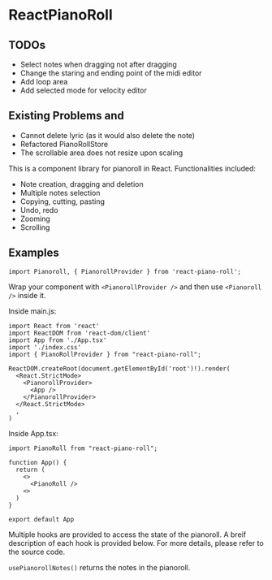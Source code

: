 # ReactPianoRoll

## TODOs
- Select notes when dragging not after dragging
- Change the staring and ending point of the midi editor
- Add loop area
- Add selected mode for velocity editor

## Existing Problems and
- Cannot delete lyric (as it would also delete the note)
- Refactored PianoRollStore
- The scrollable area does not resize upon scaling


This is a component library for pianoroll in React. Functionalities included:

- Note creation, dragging and deletion
- Multiple notes selection
- Copying, cutting, pasting
- Undo, redo
- Zooming
- Scrolling

## Examples

`import Pianoroll, { PianorollProvider } from 'react-piano-roll';`

Wrap your component with `<PianorollProvider />` and then use `<Pianoroll />` inside it.

Inside main.js:
```
import React from 'react'
import ReactDOM from 'react-dom/client'
import App from './App.tsx'
import './index.css'
import { PianoRollProvider } from "react-piano-roll";

ReactDOM.createRoot(document.getElementById('root')!).render(
  <React.StrictMode>
    <PianorollProvider>
      <App />
    </PianorollProvider>
  </React.StrictMode>
  ,
)
```

Inside App.tsx:
```
import PianoRoll from "react-piano-roll";

function App() {
  return (
    <>
      <PianoRoll />
    <>
  )
}

export default App
``````

Multiple hooks are provided to access the state of the pianoroll. A breif description of each hook is provided below. For more details, please refer to the source code.

`usePianorollNotes()` returns the notes in the pianoroll.

